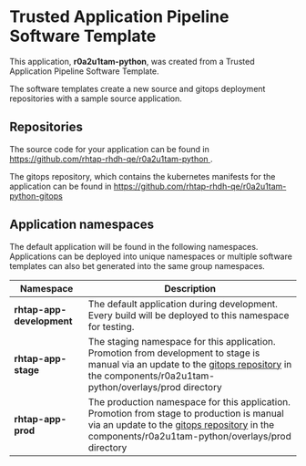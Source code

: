 # Trusted Application Pipeline Software Template

This application, **r0a2u1tam-python**, was created from a Trusted Application Pipeline Software Template.

The software templates create a new source and gitops deployment repositories with a sample source application. 

## Repositories

The source code for your application can be found in [https://github.com/rhtap-rhdh-qe/r0a2u1tam-python ](https://github.com/rhtap-rhdh-qe/r0a2u1tam-python ).
 
The gitops repository, which contains the kubernetes manifests for the application can be found in 
[https://github.com/rhtap-rhdh-qe/r0a2u1tam-python-gitops ](https://github.com/rhtap-rhdh-qe/r0a2u1tam-python-gitops ) 

## Application namespaces 

The default application will be found in the following namespaces. Applications can be deployed into unique namespaces or multiple software templates can also bet generated into the same group namespaces.  

|  Namespace   |  Description   |  
| -------- | -------- |   
| **rhtap-app-development** | The default application during development. Every build will be deployed to this namespace for testing. | 
| **rhtap-app-stage** | The staging namespace for this application. Promotion from development to stage is manual via an update to the [gitops repository](https://github.com/rhtap-rhdh-qe/r0a2u1tam-python-gitops ) in the components/r0a2u1tam-python/overlays/prod directory |  
| **rhtap-app-prod** | The production namespace for this application. Promotion from stage to production is manual via an update to the [gitops repository](https://github.com/rhtap-rhdh-qe/r0a2u1tam-python-gitops ) in the components/r0a2u1tam-python/overlays/prod directory | 